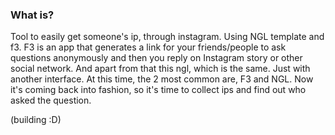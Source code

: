 <p align="center">
<h3>What is?</h3>
  
Tool to easily get someone's ip, through instagram. Using NGL template and f3. F3 is an app that generates a link for your friends/people to ask questions anonymously and then you reply on Instagram story or other social network. And apart from that this ngl, which is the same. Just with another interface. At this time, the 2 most common are, F3 and NGL. Now it's coming back into fashion, so it's time to collect ips and find out who asked the question.
</p>
(building :D)

